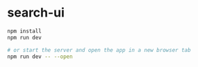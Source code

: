 # search-ui

```bash
npm install
npm run dev

# or start the server and open the app in a new browser tab
npm run dev -- --open
```
